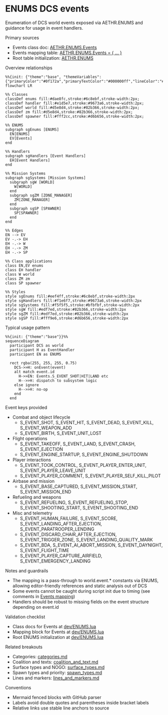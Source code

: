 # ENUMS DCS events

Enumeration of DCS world events exposed via AETHR.ENUMS and guidance for usage in event handlers.

Primary sources

- Events class doc: [AETHR.ENUMS.Events](../../dev/ENUMS.lua:58)
- Events mapping table: [AETHR.ENUMS.Events = { ... }](../../dev/ENUMS.lua:374)
- Root table initialization: [AETHR.ENUMS](../../dev/ENUMS.lua:337)

Overview relationships

```mermaid
%%{init: {"theme":"base", "themeVariables":{"primaryColor":"#0f172a","primaryTextColor":"#000000ff","lineColor":"#94a3b8","fontSize":"12px"}}}%%
flowchart LR

%% Classes
classDef enums fill:#dae8fc,stroke:#6c8ebf,stroke-width:2px;
classDef handler fill:#e1d5e7,stroke:#9673a6,stroke-width:2px;
classDef world fill:#d5e8d4,stroke:#82b366,stroke-width:2px;
classDef zm fill:#d5e8d4,stroke:#82b366,stroke-width:2px;
classDef spawner fill:#fff2cc,stroke:#d6b656,stroke-width:2px;

%% ENUMS
subgraph sgEnums [ENUMS]
  EN[ENUMS]
  EV[Events]
end

%% Handlers
subgraph sgHandlers [Event Handlers]
  EH[Event Handlers]
end

%% Mission Systems
subgraph sgSystems [Mission Systems]
  subgraph sgW [WORLD]
    W[WORLD]
  end
  subgraph sgZM [ZONE_MANAGER]
    ZM[ZONE_MANAGER]
  end
  subgraph sgSP [SPAWNER]
    SP[SPAWNER]
  end
end

%% Edges
EN --> EV
EV -.-> EH
EH -.-> W
EH -.-> ZM
EH -.-> SP

%% Class applications
class EN,EV enums
class EH handler
class W world
class ZM zm
class SP spawner

%% Styles
style sgEnums fill:#eef4ff,stroke:#6c8ebf,stroke-width:2px
style sgHandlers fill:#f1e6f7,stroke:#9673a6,stroke-width:2px
style sgSystems fill:#f5f5f5,stroke:#bfbfbf,stroke-width:2px
style sgW fill:#edf7ed,stroke:#82b366,stroke-width:2px
style sgZM fill:#edf7ed,stroke:#82b366,stroke-width:2px
style sgSP fill:#fff9e6,stroke:#d6b656,stroke-width:2px
```

Typical usage pattern

```mermaid
%%{init: {"theme":"base"}}%%
sequenceDiagram
  participant DCS as world
  participant H as EventHandler
  participant EN as ENUMS

  rect rgba(255, 255, 255, 0.75)
    DCS->>H: onEvent(event)
    alt match event.id
      H->>EN: Events.S_EVENT_SHOT|HIT|LAND etc
      H-->>H: dispatch to subsystem logic
    else ignore
      H-->>H: no-op
    end
  end
```

Event keys provided

- Combat and object lifecycle
  - S_EVENT_SHOT, S_EVENT_HIT, S_EVENT_DEAD, S_EVENT_KILL, S_EVENT_WEAPON_ADD
  - S_EVENT_BIRTH, S_EVENT_UNIT_LOST
- Flight operations
  - S_EVENT_TAKEOFF, S_EVENT_LAND, S_EVENT_CRASH, S_EVENT_EJECTION
  - S_EVENT_ENGINE_STARTUP, S_EVENT_ENGINE_SHUTDOWN
- Player interactions
  - S_EVENT_TOOK_CONTROL, S_EVENT_PLAYER_ENTER_UNIT, S_EVENT_PLAYER_LEAVE_UNIT
  - S_EVENT_PLAYER_COMMENT, S_EVENT_PLAYER_SELF_KILL_PILOT
- Airbase and mission
  - S_EVENT_BASE_CAPTURED, S_EVENT_MISSION_START, S_EVENT_MISSION_END
- Refueling and weapons
  - S_EVENT_REFUELING, S_EVENT_REFUELING_STOP, S_EVENT_SHOOTING_START, S_EVENT_SHOOTING_END
- Misc and telemetry
  - S_EVENT_HUMAN_FAILURE, S_EVENT_SCORE, S_EVENT_LANDING_AFTER_EJECTION, S_EVENT_PARATROOPER_LENDING
  - S_EVENT_DISCARD_CHAIR_AFTER_EJECTION, S_EVENT_TRIGGER_ZONE, S_EVENT_LANDING_QUALITY_MARK
  - S_EVENT_BDA, S_EVENT_AI_ABORT_MISSION, S_EVENT_DAYNIGHT, S_EVENT_FLIGHT_TIME
  - S_EVENT_PLAYER_CAPTURE_AIRFIELD, S_EVENT_EMERGENCY_LANDING

Notes and guardrails

- The mapping is a pass-through to world.event.* constants via ENUMS, allowing editor-friendly references and static analysis out of DCS
- Some events cannot be caught during script init due to timing (see comments in [Events mapping](../../dev/ENUMS.lua:384))
- Handlers should be robust to missing fields on the event structure depending on event.id

Validation checklist

- Class docs for Events at [dev/ENUMS.lua](../../dev/ENUMS.lua:58)
- Mapping block for Events at [dev/ENUMS.lua](../../dev/ENUMS.lua:374)
- Root ENUMS initialization at [dev/ENUMS.lua](../../dev/ENUMS.lua:337)

Related breakouts

- Categories: [categories.md](./categories.md)
- Coalition and texts: [coalition_and_text.md](./coalition_and_text.md)
- Surface types and NOGO: [surface_types.md](./surface_types.md)
- Spawn types and priority: [spawn_types.md](./spawn_types.md)
- Lines and markers: [lines_and_markers.md](./lines_and_markers.md)

Conventions

- Mermaid fenced blocks with GitHub parser
- Labels avoid double quotes and parentheses inside bracket labels
- Relative links use stable line anchors to source